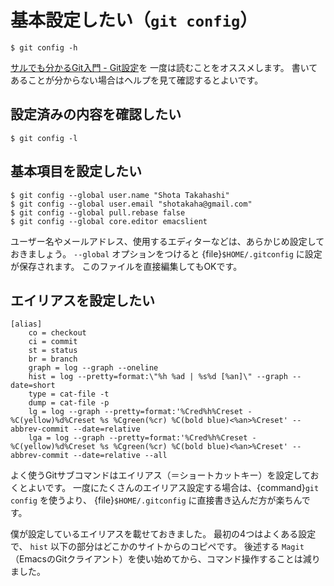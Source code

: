 # 基本設定したい（``git config``）

```console
$ git config -h
```

[サルでも分かるGit入門 - Git設定](https://backlog.com/ja/git-tutorial/reference/config/)を
一度は読むことをオススメします。
書いてあることが分からない場合はヘルプを見て確認するとよいです。

## 設定済みの内容を確認したい

```console
$ git config -l
```

## 基本項目を設定したい

```console
$ git config --global user.name "Shota Takahashi"
$ git config --global user.email "shotakaha@gmail.com"
$ git config --global pull.rebase false
$ git config --global core.editor emacslient
```

ユーザー名やメールアドレス、使用するエディターなどは、あらかじめ設定しておきましょう。
``--global`` オプションをつけると {file}`$HOME/.gitconfig` に設定が保存されます。
このファイルを直接編集してもOKです。

## エイリアスを設定したい

```unixconfig
[alias]
    co = checkout
    ci = commit
    st = status
    br = branch
    graph = log --graph --oneline
    hist = log --pretty=format:\"%h %ad | %s%d [%an]\" --graph --date=short
    type = cat-file -t
    dump = cat-file -p
    lg = log --graph --pretty=format:'%Cred%h%Creset -%C(yellow)%d%Creset %s %Cgreen(%cr) %C(bold blue)<%an>%Creset' --abbrev-commit --date=relative
    lga = log --graph --pretty=format:'%Cred%h%Creset -%C(yellow)%d%Creset %s %Cgreen(%cr) %C(bold blue)<%an>%Creset' --abbrev-commit --date=relative --all
```

よく使うGitサブコマンドはエイリアス（＝ショートカットキー）を設定しておくとよいです。
一度にたくさんのエイリアス設定する場合は、{command}`git config` を使うより、
{file}`$HOME/.gitconfig` に直接書き込んだ方が楽ちんです。

僕が設定しているエイリアスを載せておきました。
最初の4つはよくある設定で、 ``hist`` 以下の部分はどこかのサイトからのコピペです。
後述する ``Magit`` （EmacsのGitクライアント）を使い始めてから、コマンド操作することは減りました。
